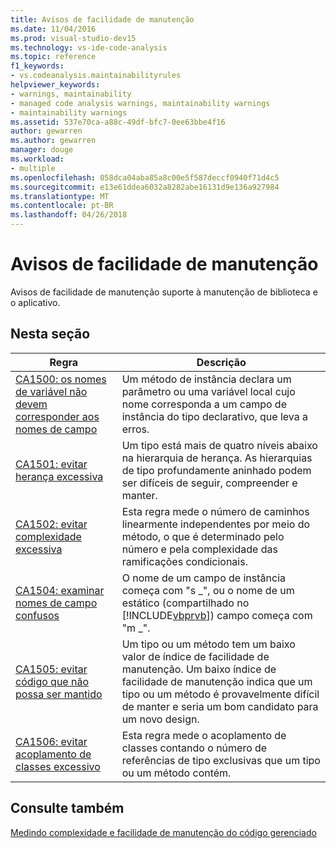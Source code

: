 ```yaml
---
title: Avisos de facilidade de manutenção
ms.date: 11/04/2016
ms.prod: visual-studio-dev15
ms.technology: vs-ide-code-analysis
ms.topic: reference
f1_keywords:
- vs.codeanalysis.maintainabilityrules
helpviewer_keywords:
- warnings, maintainability
- managed code analysis warnings, maintainability warnings
- maintainability warnings
ms.assetid: 537e70ca-a88c-49df-bfc7-0ee63bbe4f16
author: gewarren
ms.author: gewarren
manager: douge
ms.workload:
- multiple
ms.openlocfilehash: 058dca04aba85a8c00e5f587deccf0940f71d4c5
ms.sourcegitcommit: e13e61ddea6032a8282abe16131d9e136a927984
ms.translationtype: MT
ms.contentlocale: pt-BR
ms.lasthandoff: 04/26/2018
---
```

# <a name="maintainability-warnings"></a>Avisos de facilidade de manutenção
Avisos de facilidade de manutenção suporte à manutenção de biblioteca e o aplicativo.

## <a name="in-this-section"></a>Nesta seção

|Regra|Descrição|
|----------|-----------------|
|[CA1500: os nomes de variável não devem corresponder aos nomes de campo](../code-quality/ca1500-variable-names-should-not-match-field-names.md)|Um método de instância declara um parâmetro ou uma variável local cujo nome corresponda a um campo de instância do tipo declarativo, que leva a erros.|
|[CA1501: evitar herança excessiva](../code-quality/ca1501-avoid-excessive-inheritance.md)|Um tipo está mais de quatro níveis abaixo na hierarquia de herança. As hierarquias de tipo profundamente aninhado podem ser difíceis de seguir, compreender e manter.|
|[CA1502: evitar complexidade excessiva](../code-quality/ca1502-avoid-excessive-complexity.md)|Esta regra mede o número de caminhos linearmente independentes por meio do método, o que é determinado pelo número e pela complexidade das ramificações condicionais.|
|[CA1504: examinar nomes de campo confusos](../code-quality/ca1504-review-misleading-field-names.md)|O nome de um campo de instância começa com "s _", ou o nome de um estático (compartilhado no [!INCLUDE[vbprvb](../code-quality/includes/vbprvb_md.md)]) campo começa com "m _".|
|[CA1505: evitar código que não possa ser mantido](../code-quality/ca1505-avoid-unmaintainable-code.md)|Um tipo ou um método tem um baixo valor de índice de facilidade de manutenção. Um baixo índice de facilidade de manutenção indica que um tipo ou um método é provavelmente difícil de manter e seria um bom candidato para um novo design.|
|[CA1506: evitar acoplamento de classes excessivo](../code-quality/ca1506-avoid-excessive-class-coupling.md)|Esta regra mede o acoplamento de classes contando o número de referências de tipo exclusivas que um tipo ou um método contém.|

## <a name="see-also"></a>Consulte também
 [Medindo complexidade e facilidade de manutenção do código gerenciado](../code-quality/measuring-complexity-and-maintainability-of-managed-code.md)